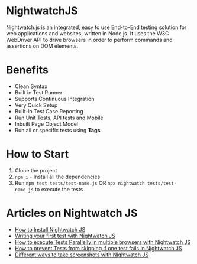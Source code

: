 # NightwatchJS
Nightwatch.js is an integrated, easy to use End-to-End testing solution for web applications and websites, written in Node.js. It uses the W3C WebDriver API to drive browsers in order to perform commands and assertions on DOM elements.

# Benefits

- Clean Syntax
- Built in Test Runner
- Supports Continuous Integration
- Very Quick Setup
- Built-in Test Case Reporting
- Run Unit Tests, API tests and Mobile
- Inbuilt Page Object Model
- Run all or specific tests using **Tags**.

# How to Start
1. Clone the project
2. `npm i` - Install all the dependencies
3. Run `npm test tests/test-name.js` OR `npx nightwatch tests/test-name.js` to execute the tests

# Articles on Nightwatch JS
- [How to Install Nightwatch JS](https://testersdock.com/nightwatch-js-installation/)
- [Writing your first test with Nightwatch JS](https://testersdock.com/nightwatch-js-first-test/)
- [How to execute Tests Parallelly in multiple browsers with Nightwatch JS](https://testersdock.com/execute-parallel-tests-nightwatchjs/)
- [How to prevent Tests from skipping if one test fails in Nightwatch JS](https://testersdock.com/prevent-tests-skip-nightwatchjs/)
- [Different ways to take screenshots with Nightwatch JS](https://testersdock.com/nightwatch-js-screenshots/)